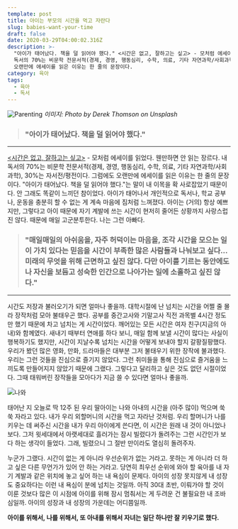 ```yaml
---
template: post
title: 아이는 부모의 시간을 먹고 자란다
slug: babies-want-your-time
draft: false
date: 2020-03-29T04:00:02.316Z
description: >-
  "아이가 태어났다. 책을 덜 읽어야 했다." <시간은 없고, 잘하고는 싶고> - 모처럼 에세이를 읽었다. 웬만하면 안 읽는 장르다. 내
  독서의 70%는 비문학 전문서적(경제, 경영, 행동심리, 수학, 의료, 기타 자연과학/사회과학), 30%는 자서전/평전이다. 그럼에도
  오랜만에 에세이를 읽은 이유는 한 줄의 문장이다.
category: 육아
tags:
  - 육아
  - 독서
---
```

![Parenting](https://images.unsplash.com/photo-1516733725897-1aa73b87c8e8?ixlib=rb-1.2.1&auto=format&fit=crop&w=1350&q=80 "Parenting")
_이미지: Photo by Derek Thomson on Unsplash_

> ### "아이가 태어났다. 책을 덜 읽어야 했다."
---

[<시간은 없고, 잘하고는 싶고>](https://www.aladin.co.kr/shop/wproduct.aspx?ItemId=234055487) - 모처럼 에세이를 읽었다. 웬만하면 안 읽는 장르다. 내 독서의 70%는 비문학 전문서적(경제, 경영, 행동심리, 수학, 의료, 기타 자연과학/사회과학), 30%는 자서전/평전이다. 그럼에도 오랜만에 에세이를 읽은 이유는 한 줄의 문장이다. "아이가 태어났다. 책을 덜 읽어야 했다."는 말이 내 이목을 확 사로잡았기 때문이다. 안 그래도 똑같이 느끼던 참이었다. 아이가 태어나서 개인적으로 독서나, 학교 공부나, 운동을 충분히 할 수 없는 게 계속 마음에 짐처럼 느껴졌다. 아이는 (거의) 항상 예쁘지만, 그렇다고 아이 때문에 자기 계발에 쓰는 시간이 현저히 줄어든 상황까지 사랑스럽진 않다. 때문에 매일 고군분투한다. 나는 그런 아빠다.

> ### "매일매일의 아쉬움을, 자주 허덕이는 마음을, 조각 시간을 모으는 일이 가치 있다는 믿음을 시간이 부족한 많은 사람들과 나눠보고 싶다... 미래의 무엇을 위해 근면하고 싶진 않다. 다만 아이를 기르는 동안에도 나 자신을 보듬고 성숙한 인간으로 나아가는 일에 소홀하고 싶진 않다."
---

시간도 저장과 불러오기가 되면 얼마나 좋을까. 대학시절에 난 넘치는 시간을 어쩔 줄 몰라 장작처럼 모아 불태우곤 했다. 공부를 중간고사와 기말고사 직전 과목별 4시간 정도만 했기 때문에 차고 넘치는 게 시간이었다. 깨어있는 모든 시간은 여자 친구(지금의 아내)와 함께였다. 새내기 때부터 연애를 하다 보니, 매일 함께 보낼 시간이 많다는 사실이 행복하기도 했지만, 시간이 지날수록 넘치는 시간을 어떻게 보내야 할지 갈팡질팡했다. 우리가 봤던 많은 영화, 만화, 드라마들은 대부분 그저 불태우기 위한 장작에 불과했다. 우리는 그런 것들을 진심으로 즐기지 않았다. 그런 취미들을 통해 진심으로 즐거움을 느끼도록 만들어지지 않았기 때문에 그랬다. 그렇다고 달리하고 싶은 것도 없던 시절이었다. 그때 태워버린 장작들을 모아다가 지금 쓸 수 있다면 얼마나 좋을까.

![나와 ](https://t1.daumcdn.net/thumb/R1280x0.fjpg/?fname=http://t1.daumcdn.net/brunch/service/user/4exS/image/c7HeNjsJpmYjstSJG1xQiCf5ppY.jpg "나와 딸")

태어난 지 오늘로 딱 12주 된 우리 딸아이는 나와 아내의 시간을 (아주 많이) 먹으며 쑥쑥 자라고 있다. 내가 우리 외할머니의 시간을 먹고 자라난 것처럼. 우리 할머니가 나를 키우는 데 써주신 시간을 내가 우리 아이에게 쓴다면, 이 시간은 원래 내 것이 아니었나 보다. 그저 윗세대에서 아랫세대로 흘러가는 잠시 빌렸다가 돌려주는 그런 시간인가 보다 하는 생각이 들었다. 그래, 빌렸으니 그 절반 만이라도 열심히 돌려주자.

누군가 그랬다. 시간이 없는 게 아니라 우선순위가 없는 거라고. 못하는 게 아니라 더 하고 싶은 다른 무언가가 있어 안 하는 거라고. 당연히 최우선 순위에 와야 할 육아를 내 자기 계발과 같은 위치에 놓고 싶어 하는 내 욕심이 문제다. 아이의 성장 못지않게 내 성장도 중요하다는 이런 내 욕심이 분에 넘치는 것일까. 아직 30대 초반, 이뤄가야 할 것이 이룬 것보다 많은 이 시점에 아이를 위해 잠시 멈춰서는 게 두려운 건 불필요한 내 조바심일까. 아이의 성장과 내 성장의 가운데는 어디쯤일까.

**아이를 위해서, 나를 위해서, 또 아내를 위해서 자녀는 일단 하나만 잘 키우기로 했다.**
